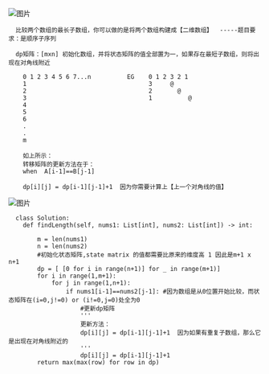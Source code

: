 ![图片](https://user-images.githubusercontent.com/38878365/186044674-85a4f6ef-7937-4bcd-aa52-d14a8727e1a7.png)


      比较两个数组的最长子数组，你可以做的是将两个数组构建成【二维数组】  -----题目要求：是顺序子序列
      
      dp矩阵：[mxn] 初始化数组，并将状态矩阵的值全部置为一，如果存在最短子数组，则将出现在对角线附近
      
        0 1 2 3 4 5 6 7...n          EG    0 1 2 3 2 1
        1                                  3     @
        2                                  2       @
        3                                  1          @
        4     
        5
        6
        .
        .
        m
        
        如上所示：
        转移矩阵的更新方法在于：
        when  A[i-1]==B[j-1]
        
        dp[i][j] = dp[i-1][j-1]+1  因为你需要计算上【上一个对角线的值】

![图片](https://user-images.githubusercontent.com/38878365/186052579-e0b8e4a9-16f3-4883-8390-b40c2335faa8.png)


      class Solution:
        def findLength(self, nums1: List[int], nums2: List[int]) -> int:

            m = len(nums1)
            n = len(nums2)
            #初始化状态矩阵,state matrix 的值都需要比原来的维度高 1 因此是m+1 x n+1
            dp = [ [0 for i in range(n+1)] for _ in range(m+1)] 
            for i in range(1,m+1):
                for j in range(1,n+1):
                    if nums1[i-1]==nums2[j-1]: #因为数组是从0位置开始比较，而状态矩阵在(i=0,j!=0) or (i!=0,j=0)处全为0
                        #更新dp矩阵
                        '''
                        更新方法：
                        dp[i][j] = dp[i-1][j-1]+1  因为如果有重复子数组，那么它是出现在对角线附近的
                        '''
                        dp[i][j] = dp[i-1][j-1]+1
            return max(max(row) for row in dp)
